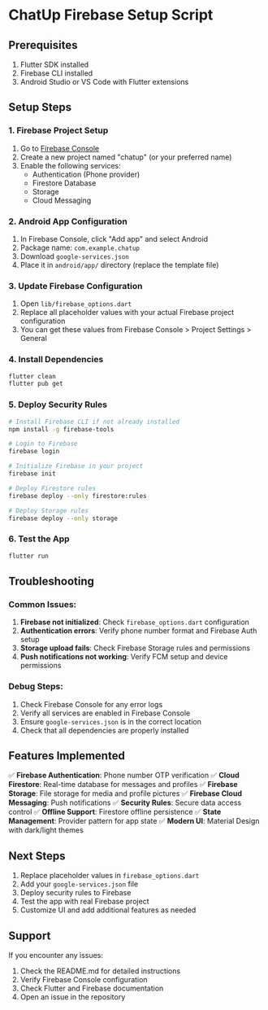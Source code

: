 # ChatUp Firebase Setup Script

## Prerequisites
1. Flutter SDK installed
2. Firebase CLI installed
3. Android Studio or VS Code with Flutter extensions

## Setup Steps

### 1. Firebase Project Setup
1. Go to [Firebase Console](https://console.firebase.google.com/)
2. Create a new project named "chatup" (or your preferred name)
3. Enable the following services:
   - Authentication (Phone provider)
   - Firestore Database
   - Storage
   - Cloud Messaging

### 2. Android App Configuration
1. In Firebase Console, click "Add app" and select Android
2. Package name: `com.example.chatup`
3. Download `google-services.json`
4. Place it in `android/app/` directory (replace the template file)

### 3. Update Firebase Configuration
1. Open `lib/firebase_options.dart`
2. Replace all placeholder values with your actual Firebase project configuration
3. You can get these values from Firebase Console > Project Settings > General

### 4. Install Dependencies
```bash
flutter clean
flutter pub get
```

### 5. Deploy Security Rules
```bash
# Install Firebase CLI if not already installed
npm install -g firebase-tools

# Login to Firebase
firebase login

# Initialize Firebase in your project
firebase init

# Deploy Firestore rules
firebase deploy --only firestore:rules

# Deploy Storage rules
firebase deploy --only storage
```

### 6. Test the App
```bash
flutter run
```

## Troubleshooting

### Common Issues:
1. **Firebase not initialized**: Check `firebase_options.dart` configuration
2. **Authentication errors**: Verify phone number format and Firebase Auth setup
3. **Storage upload fails**: Check Firebase Storage rules and permissions
4. **Push notifications not working**: Verify FCM setup and device permissions

### Debug Steps:
1. Check Firebase Console for any error logs
2. Verify all services are enabled in Firebase Console
3. Ensure `google-services.json` is in the correct location
4. Check that all dependencies are properly installed

## Features Implemented

✅ **Firebase Authentication**: Phone number OTP verification
✅ **Cloud Firestore**: Real-time database for messages and profiles
✅ **Firebase Storage**: File storage for media and profile pictures
✅ **Firebase Cloud Messaging**: Push notifications
✅ **Security Rules**: Secure data access control
✅ **Offline Support**: Firestore offline persistence
✅ **State Management**: Provider pattern for app state
✅ **Modern UI**: Material Design with dark/light themes

## Next Steps

1. Replace placeholder values in `firebase_options.dart`
2. Add your `google-services.json` file
3. Deploy security rules to Firebase
4. Test the app with real Firebase project
5. Customize UI and add additional features as needed

## Support

If you encounter any issues:
1. Check the README.md for detailed instructions
2. Verify Firebase Console configuration
3. Check Flutter and Firebase documentation
4. Open an issue in the repository
